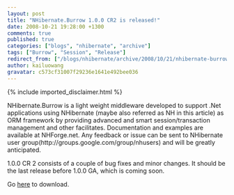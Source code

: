 ```yaml
---
layout: post
title: "NHibernate.Burrow 1.0.0 CR2 is released!"
date: 2008-10-21 19:28:00 +1300
comments: true
published: true
categories: ["blogs", "nhibernate", "archive"]
tags: ["Burrow", "Session", "Release"]
redirect_from: ["/blogs/nhibernate/archive/2008/10/21/nhibernate-burrow-1-0-0-cr2-is-released.aspx/", "/blogs/nhibernate/archive/2008/10/21/nhibernate-burrow-1-0-0-cr2-is-released.html"]
author: kailuowang
gravatar: c573cf31007f29236e1641e492bee036
---
```

{% include imported_disclaimer.html %}
<p>NHibernate.Burrow is a light weight middleware developed to support .Net applications using NHibernate (maybe also referred as NH in this article) as ORM framework by providing advanced and smart session/transaction management and other facilitates. Documentation and examples are available at NHForge.net. 
Any feedback or issue can be sent to NHibernate user group(http://groups.google.com/group/nhusers) and will be greatly anticipated.</p>
<p> 
1.0.0 CR 2 consists of a couple of bug fixes and minor changes. It should be the last release before 1.0.0 GA, which is coming soon.</p>
<p>Go <a target="_self" title="download" href="https://sourceforge.net/project/showfiles.php?group_id=216446&amp;package_id=272688">here</a> to download.</p>

